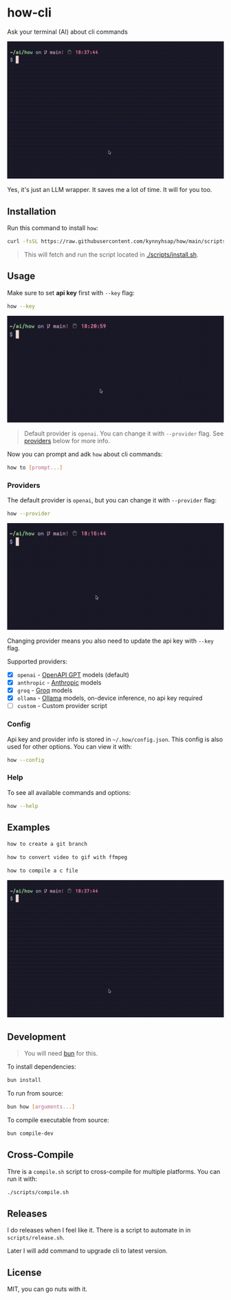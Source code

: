 # how-cli

Ask your terminal (AI) about cli commands

<img src="./demos/demo.gif">

Yes, it's just an LLM wrapper. It saves me a lot of time. It will for you too.

## Installation

Run this command to install `how`:

```bash
curl -fsSL https://raw.githubusercontent.com/kynnyhsap/how/main/scripts/install.sh | bash
```

> This will fetch and run the script located in [./scripts/install.sh](/scripts/install.sh).

## Usage

Make sure to set **api key** first with `--key` flag:

```bash
how --key
```

<img src="./demos/api-key-demo.gif">

> Default provider is `openai`. You can change it with `--provider` flag. See [providers](#providers) below for more info.

Now you can prompt and adk `how` about cli commands:

```bash
how to [prompt...]
```

### Providers

The default provider is `openai`, but you can change it with `--provider` flag:

```bash
how --provider
```

<img src="./demos/provider-demo.gif">

Changing provider means you also need to update the api key with `--key` flag.

Supported providers:

- [x] `openai` - [OpenAPI GPT](https://chatgpt.com/) models (default)
- [x] `anthropic` - [Anthropic](https://claude.ai/) models
- [x] `groq` - [Groq](https://groq.com/) models
- [x] `ollama` - [Ollama](https://ollama.com/) models, on-device inference, no api key required
- [ ] `custom` - Custom provider script

### Config

Api key and provider info is stored in `~/.how/config.json`. This config is also used for other options. You can view it with:

```bash
how --config
```

### Help

To see all available commands and options:

```bash
how --help
```

## Examples

```bash
how to create a git branch
```

```bash
how to convert video to gif with ffmpeg
```

```bash
how to compile a c file
```

<img src="./demos/demo.gif">

## Development

> You will need [bun](https://bun.sh/) for this.

To install dependencies:

```bash
bun install
```

To run from source:

```bash
bun how [arguments...]
```

To compile executable from source:

```bash
bun compile-dev
```

## Cross-Compile

Thre is a `compile.sh` script to cross-compile for multiple platforms. You can run it with:

```bash
./scripts/compile.sh
```

## Releases

I do releases when I feel like it. There is a script to automate in in `scripts/release.sh`.

Later I will add command to upgrade cli to latest version.

## License

MIT, you can go nuts with it.
